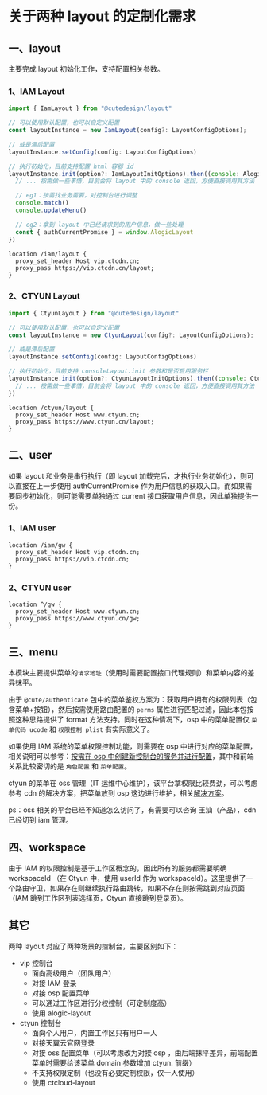 # 关于两种 layout 的定制化需求

## 一、layout

主要完成 layout 初始化工作，支持配置相关参数。

### 1、IAM Layout

```js
import { IamLayout } from "@cutedesign/layout"

// 可以使用默认配置，也可以自定义配置
const layoutInstance = new IamLayout(config?: LayoutConfigOptions);

// 或是滞后配置
layoutInstance.setConfig(config: LayoutConfigOptions)

// 执行初始化，目前支持配置 html 容器 id
layoutInstance.init(option?: IamLayoutInitOptions).then((console: AlogicLayout.consoleContainer) => {
  // ... 按需做一些事情，目前会将 layout 中的 console 返回，方便直接调用其方法

  // eg1：按需找业务需要，对控制台进行调整
  console.match()
  console.updateMenu()

  // eg2：拿到 layout 中已经请求到的用户信息，做一些处理
  const { authCurrentPromise } = window.AlogicLayout
})
```

```nginx
location /iam/layout {
  proxy_set_header Host vip.ctcdn.cn;
  proxy_pass https://vip.ctcdn.cn/layout;
}
```

### 2、CTYUN Layout

```js
import { CtyunLayout } from "@cutedesign/layout"

// 可以使用默认配置，也可以自定义配置
const layoutInstance = new CtyunLayout(config?: LayoutConfigOptions);

// 或是滞后配置
layoutInstance.setConfig(config: LayoutConfigOptions)

// 执行初始化，目前支持 consoleLayout.init 参数和是否启用服务栏
layoutInstance.init(option?: CtyunLayoutInitOptions).then((console: CtcloudLayout.consoleLayout) => {
  // ... 按需做一些事情，目前会将 layout 中的 console 返回，方便直接调用其方法
})
```

```nginx
location /ctyun/layout {
  proxy_set_header Host www.ctyun.cn;
  proxy_pass https://www.ctyun.cn/layout;
}
```

## 二、user

如果 layout 和业务是串行执行（即 layout 加载完后，才执行业务初始化），则可以直接在上一步使用 authCurrentPromise 作为用户信息的获取入口。而如果需要同步初始化，则可能需要单独通过 current 接口获取用户信息，因此单独提供一份。

### 1、IAM user

```nginx
location /iam/gw {
  proxy_set_header Host vip.ctcdn.cn;
  proxy_pass https://vip.ctcdn.cn;
}
```

### 2、CTYUN user

```nginx
location ^/gw {
  proxy_set_header Host www.ctyun.cn;
  proxy_pass https://www.ctyun.cn/gw;
}
```

## 三、menu

本模块主要提供菜单的`请求地址`（使用时需要配置接口代理规则）和菜单内容的差异抹平。

由于 `@cute/authenticate` 包中的菜单鉴权方案为：获取用户拥有的权限列表（包含菜单+按钮），然后按需使用路由配置的 `perms` 属性进行匹配过滤，因此本包按照这种思路提供了 format 方法支持。同时在这种情况下，osp 中的菜单配置仅 `菜单代码 ucode` 和 `权限控制 plist` 有实际意义了。

如果使用 IAM 系统的菜单权限控制功能，则需要在 osp 中进行对应的菜单配置，相关说明可以参考：[按需在 osp 中创建新控制台的服务并进行配置](https://devops.ctcdn.cn/confluence/pages/viewpage.action?pageId=39996428)，其中和前端关系比较密切的是 `角色配置` 和 `菜单配置`。

ctyun 的菜单在 oss 管理（IT 运维中心维护），该平台拿权限比较费劲，可以考虑参考 cdn 的解决方案，把菜单放到 osp 这边进行维护，相关[解决方案](https://devops.ctcdn.cn/confluence/pages/viewpage.action?pageId=46993083)。

ps：oss 相关的平台已经不知道怎么访问了，有需要可以咨询 王汕（产品），cdn 已经切到 iam 管理。

## 四、workspace

由于 IAM 的权限控制是基于工作区概念的，因此所有的服务都需要明确 workspaceId （在 Ctyun 中，使用 userId 作为 workspaceId）。这里提供了一个路由守卫，如果存在则继续执行路由跳转，如果不存在则按需跳到对应页面（IAM 跳到工作区列表选择页，Ctyun 直接跳到登录页）。

## 其它

两种 layout 对应了两种场景的控制台，主要区别如下：

- vip 控制台
  - 面向高级用户（团队用户）
  - 对接 IAM 登录
  - 对接 osp 配置菜单
  - 可以通过工作区进行分权控制（可定制度高）
  - 使用 alogic-layout
- ctyun 控制台
  - 面向个人用户，内置工作区只有用户一人
  - 对接天翼云官网登录
  - 对接 oss 配置菜单（可以考虑改为对接 osp ，由后端抹平差异，前端配置菜单时需要给该菜单 domain 参数增加 ctyun. 前缀）
  - 不支持权限定制（也没有必要定制权限，仅一人使用）
  - 使用 ctcloud-layout
